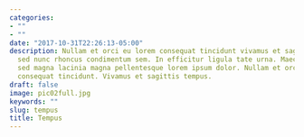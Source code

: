 ```yaml
---
categories:
- ""
- ""
date: "2017-10-31T22:26:13-05:00"
description: Nullam et orci eu lorem consequat tincidunt vivamus et sagittis magna
  sed nunc rhoncus condimentum sem. In efficitur ligula tate urna. Maecenas massa
  sed magna lacinia magna pellentesque lorem ipsum dolor. Nullam et orci eu lorem
  consequat tincidunt. Vivamus et sagittis tempus.
draft: false
image: pic02full.jpg
keywords: ""
slug: tempus
title: Tempus
---
```


